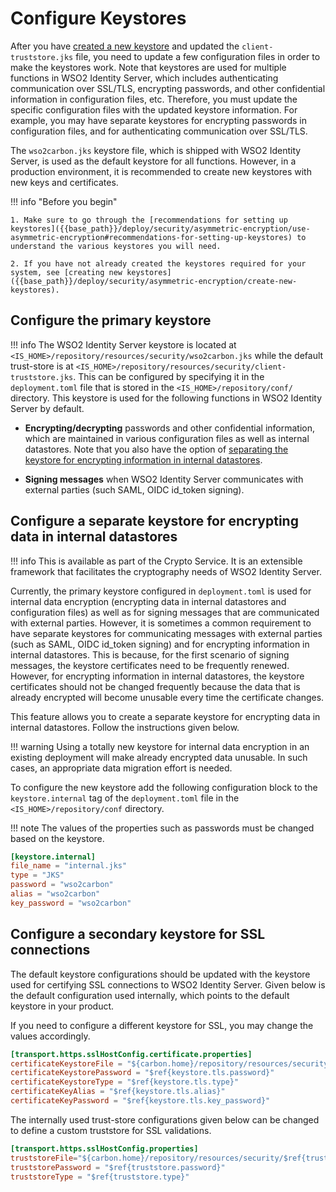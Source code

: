 # Configure Keystores

After you have [created a new keystore]({{base_path}}/deploy/security/asymmetric-encryption/create-new-keystores) and updated the `client-truststore.jks` file, you need to update a few configuration files in order to make the keystores work.
Note that keystores are used for multiple functions in WSO2 Identity Server, which includes authenticating communication over SSL/TLS, encrypting passwords, and other confidential information in configuration files, etc. Therefore, you must update the specific configuration files with the updated keystore information.
For example, you may have separate keystores for encrypting passwords in configuration files, and for authenticating communication over SSL/TLS.

The `wso2carbon.jks` keystore file, which is shipped with WSO2 Identity Server, is used as the default keystore for all functions. However, in a production environment, it is recommended to create new keystores with new keys and certificates.

!!! info "Before you begin"

    1. Make sure to go through the [recommendations for setting up keystores]({{base_path}}/deploy/security/asymmetric-encryption/use-asymmetric-encryption#recommendations-for-setting-up-keystores) to understand the various keystores you will need.

    2. If you have not already created the keystores required for your system, see [creating new keystores]({{base_path}}/deploy/security/asymmetric-encryption/create-new-keystores).


## Configure the primary keystore

!!! info
    The WSO2 Identity Server keystore is located at `<IS_HOME>/repository/resources/security/wso2carbon.jks` while the default trust-store is at `<IS_HOME>/repository/resources/security/client-truststore.jks`. This can be configured by specifying it in the `deployment.toml` file that is stored in the `<IS_HOME>/repository/conf/` directory. This keystore is used for the following functions in WSO2 Identity Server by default.

- **Encrypting/decrypting** passwords and other confidential information, which are maintained in various configuration files as well as internal datastores. Note that you also have the option of [separating the keystore for encrypting information in internal datastores](#configure-a-separate-keystore-for-encrypting-data-in-internal-data-stores).

- **Signing messages** when WSO2 Identity Server communicates with external parties (such SAML, OIDC id_token signing).

## Configure a separate keystore for encrypting data in internal datastores

!!! info
    This is available as part of the Crypto Service. It is an extensible framework that facilitates the cryptography needs of WSO2 Identity Server.

Currently, the primary keystore configured in `deployment.toml` is used for internal data encryption (encrypting data in internal datastores and configuration files) as well as for signing messages that are communicated with external parties.
However, it is sometimes a common requirement to have separate keystores for communicating messages with external parties (such as SAML, OIDC id_token signing) and for encrypting information in internal datastores. This is because, for the first scenario of signing messages, the keystore certificates need to be frequently renewed.
However, for encrypting information in internal datastores, the keystore certificates should not be changed frequently because the data that is already encrypted will become unusable every time the certificate changes.

This feature allows you to create a separate keystore for encrypting data in internal datastores. Follow the instructions given below.

!!! warning
    Using a totally new keystore for internal data encryption in an existing deployment will make already encrypted data unusable. In such cases, an appropriate data migration effort is needed.


To configure the new keystore add the following configuration block to the `keystore.internal` tag of the `deployment.toml` file in the `<IS_HOME>/repository/conf` directory.

!!! note
    The values of the properties such as passwords must be changed based on the keystore.

``` toml
[keystore.internal]
file_name = "internal.jks"
type = "JKS"
password = "wso2carbon"
alias = "wso2carbon"
key_password = "wso2carbon"
```

## Configure a secondary keystore for SSL connections

The default keystore configurations should be updated with the keystore used for certifying SSL connections to WSO2 Identity Server. Given below is the default configuration used internally, which points to the default keystore in your product.

If you need to configure a different keystore for SSL, you may change the values accordingly.

```toml 
[transport.https.sslHostConfig.certificate.properties]
certificateKeystoreFile = "${carbon.home}/repository/resources/security/$ref{keystore.tls.file_name}"
certificateKeystorePassword = "$ref{keystore.tls.password}"
certificateKeystoreType = "$ref{keystore.tls.type}"
certificateKeyAlias = "$ref{keystore.tls.alias}"
certificateKeyPassword = "$ref{keystore.tls.key_password}"
```
  
The internally used trust-store configurations given below can be changed to define a custom truststore for SSL validations.

```toml
[transport.https.sslHostConfig.properties]
truststoreFile="${carbon.home}/repository/resources/security/$ref{truststore.file_name}"
truststorePassword = "$ref{truststore.password}"
truststoreType = "$ref{truststore.type}"
```
